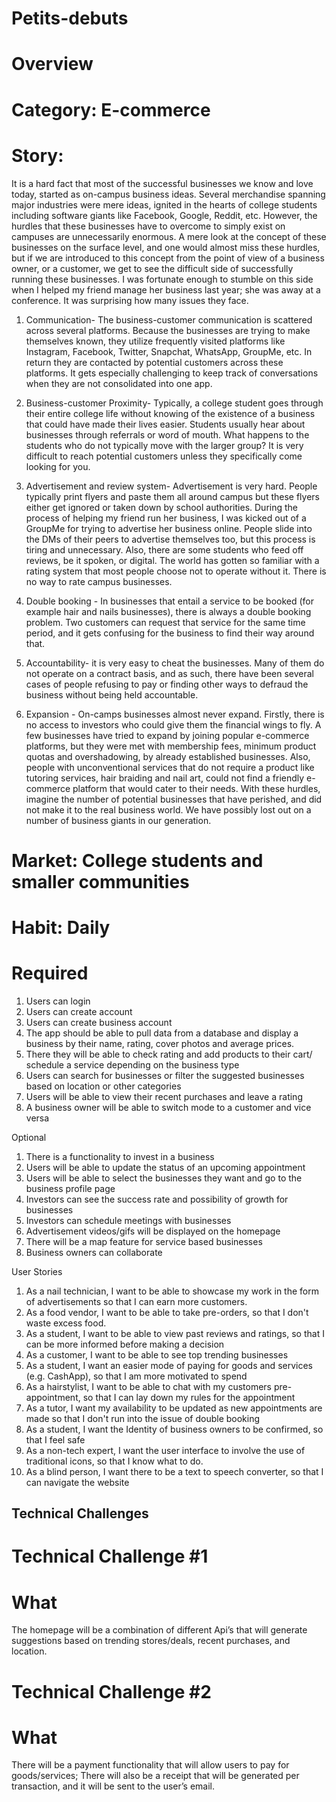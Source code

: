 # Petits-debuts

# Overview

# Category: E-commerce

# Story:

It is a hard fact that most of the successful businesses we know and love today, started as on-campus business ideas. Several merchandise spanning major industries were mere ideas, ignited in the hearts of college students including software giants like Facebook, Google, Reddit, etc. However, the hurdles that these businesses have to overcome to simply exist on campuses are unnecessarily enormous. A mere look at the concept of these businesses on the surface level, and one would almost miss these hurdles, but if we are introduced to this concept from the point of view of a business owner, or a customer, we get to see the difficult side of successfully running these businesses.
I was fortunate enough to stumble on this side when I helped my friend manage her business last year; she was away at a conference. It was surprising how many issues they face.

1. Communication- The business-customer communication is scattered across several platforms. Because the businesses are trying to make themselves known, they utilize frequently visited platforms like Instagram, Facebook, Twitter, Snapchat, WhatsApp, GroupMe, etc. In return they are contacted by potential customers across these platforms. It gets especially challenging to keep track of conversations when they are not consolidated into one app.

2. Business-customer Proximity- Typically, a college student goes through their entire college life without knowing of the existence of a business that could have made their lives easier. Students usually hear about businesses through referrals or word of mouth. What happens to the students who do not typically move with the larger group? It is very difficult to reach potential customers unless they specifically come looking for you.

3. Advertisement and review system- Advertisement is very hard. People typically print flyers and paste them all around campus but these flyers either get ignored or taken down by school authorities. During the process of helping my friend run her business, I was kicked out of a GroupMe for trying to advertise her business online. People slide into the DMs of their peers to advertise themselves too, but this process is tiring and unnecessary. Also, there are some students who feed off reviews, be it spoken, or digital. The world has gotten so familiar with a rating system that most people choose not to operate without it. There is no way to rate campus businesses.

4. Double booking - In businesses that entail a service to be booked (for example hair and nails businesses), there is always a double booking problem. Two customers can request that service for the same time period, and it gets confusing for the business to find their way around that.

5. Accountability- it is very easy to cheat the businesses. Many of them do not operate on a contract basis, and as such, there have been several cases of people refusing to pay or finding other ways to defraud the business without being held accountable.

6. Expansion - On-camps businesses almost never expand. Firstly, there is no access to investors who could give them the financial wings to fly. A few businesses have tried to expand by joining popular e-commerce platforms, but they were met with membership fees, minimum product quotas and overshadowing, by already established businesses. Also, people with unconventional services that do not require a product like tutoring services, hair braiding and nail art, could not find a friendly e-commerce platform that would cater to their needs.
   With these hurdles, imagine the number of potential businesses that have perished, and did not make it to the real business world. We have possibly lost out on a number of business giants in our generation.

# Market: College students and smaller communities

# Habit: Daily

# Required

1. Users can login
2. Users can create account
3. Users can create business account
4. The app should be able to pull data from a database and display a business by their name, rating, cover photos and average prices.
5. There they will be able to check rating and add products to their cart/ schedule a service depending on the business type
6. Users can search for businesses or filter the suggested businesses based on location or other categories
7. Users will be able to view their recent purchases and leave a rating
8. A business owner will be able to switch mode to a customer and vice versa

Optional

1. There is a functionality to invest in a business
2. Users will be able to update the status of an upcoming appointment
3. Users will be able to select the businesses they want and go to the business profile page
4. Investors can see the success rate and possibility of growth for businesses
5. Investors can schedule meetings with businesses
6. Advertisement videos/gifs will be displayed on the homepage
7. There will be a map feature for service based businesses
8. Business owners can collaborate

User Stories

1. As a nail technician, I want to be able to showcase my work in the form of advertisements so that I can earn more customers.
2. As a food vendor, I want to be able to take pre-orders, so that I don't waste excess food.
3. As a student, I want to be able to view past reviews and ratings, so that I can be more informed before making a decision
4. As a customer, I want to be able to see top trending businesses
5. As a student, I want an easier mode of paying for goods and services (e.g. CashApp), so that I am more motivated to spend
6. As a hairstylist, I want to be able to chat with my customers pre-appointment, so that I can lay down my rules for the appointment
7. As a tutor, I want my availability to be updated as new appointments are made so that I don't run into the issue of double booking
8. As a student, I want the Identity of business owners to be confirmed, so that I feel safe
9. As a non-tech expert, I want the user interface to involve the use of traditional icons, so that I know what to do.
10. As a blind person, I want there to be a text to speech converter, so that I can navigate the website

## Technical Challenges

# Technical Challenge #1

# What

The homepage will be a combination of different Api’s that will generate suggestions based on trending stores/deals, recent purchases, and location.

# Technical Challenge #2

# What

There will be a payment functionality that will allow users to pay for goods/services; There will also be a receipt that will be generated per transaction, and it will be sent to the user’s email.
